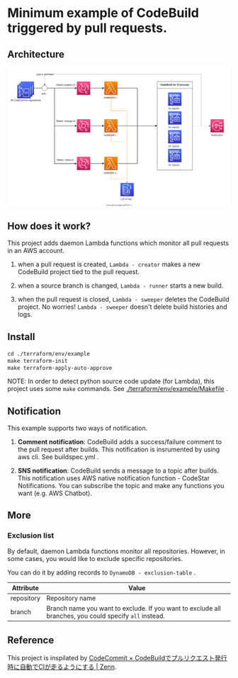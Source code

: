 # Minimum example of CodeBuild triggered by pull requests.

## Architecture
![Architecture](./doc/architecture.drawio.svg)

## How does it work?
This project adds daemon Lambda functions which monitor all pull requests in an AWS account.

1. when a pull request is created, `Lambda - creator` makes a new CodeBuild project tied to the pull request.

2. when a source branch is changed, `Lambda - runner` starts a new build. 

3. when the pull request is closed, `Lambda - sweeper` deletes the CodeBuild project. 
No worries! `Lambda - sweeper` doesn't delete build histories and logs.

## Install
```
cd ./terraform/env/example
make terraform-init
make terraform-apply-auto-approve
```

NOTE: In order to detect python source code update (for Lambda), this project uses some `make` commands. See [./terraform/env/example/Makefile](./terraform/env/example/Makefile) .

## Notification
This example supports two ways of notification.

1. **Comment notification**: CodeBuild adds a success/failure comment to the pull request after builds. This notification is insrumented by using aws cli. See buildspec.yml .

2. **SNS notification**: CodeBuild sends a message to a topic after builds. This notification uses AWS native notification function - CodeStar Notifications. You can subscribe the topic and make any functions you want (e.g. AWS Chatbot). 

## More
### Exclusion list
By default, daemon Lambda functions monitor all repositories. However, in some cases, you would like to exclude specific repositories.

You can do it by adding records to `DynamoDB - exclusion-table` .

| Attribute  | Value                                                                                                  |
| ---------- | ------------------------------------------------------------------------------------------------------ |
| repository | Repository name                                                                                        |
| branch     | Branch name you want to exclude. If you want to exclude all branches, you could specify `all` instead. |

## Reference
This project is inspilated by [CodeCommit × CodeBuildでプルリクエスト発行時に自動でCIが走るようにする | Zenn](https://zenn.dev/nekoze_climber/articles/930c40132e1d45). 
